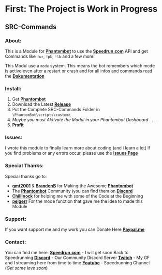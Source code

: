 # First: The Project is Work in Progress

## SRC-Commands
### About: 
This is a Module for **[Phantombot](https://phantombot.dev "Phantombot")** to use the **[Speedrun.com](Speedrun.com "Speedrun.com")** API
and get Commands like `!wr`, `!pb`, `!lb` and a few more.

This Modul use a `mode` system. 
This means the bot remembers which mode is active even after a restart or crash
and for all infos and commands read the **[Dokumentation](https://github.com/Ushantilp/SRC-Commands/wiki "Dokumentation")**



### Install:
1. Get **[Phantombot](https://phantombot.dev "Phantombot")**
2. Download the Latest **[Release](https://github.com/Ushantilp/SRC-Commands/releases "Releases")**
3. Put the Complete SRC-Commands Folder in `\PhantomBot\scripts\custom\` 
4. *Maybe you must Aktivate the Modul in your Phantombot Dashboard*
.
.
.
5. **Profit** 

### Issues:
I wrote this module to finally learn more about coding (and i learn a lot)
If you find problems or any errors occur, please use the **[Issues Page](https://github.com/Ushantilp/SRC-Commands/issues "Any Issues go here")**

### Special Thanks:
Special thanks go to:
+ **[gmt2001](https://github.com/gmt2001)** & **[BrandenB](https://github.com/BrandenB)** for Making the Awesome **[Phantombot](https://phantombot.dev "Phantombot")**
+ The **[Phantombot](https://phantombot.dev "Phantombot")** Community (you can find them on **[Discord](https://discord.com/invite/YKvMd78)**
+ **[Chillinock](https://www.twitch.tv/chillinock)** for helping me with some of the Code at the Beginning
+ **[pelgerr](https://github.com/pelgerr)** For the mode function that gave me the idea to made this Module


### Support:
If you want support me and my work you can Donate Here **[Paypal.me](https://paypal.me/Ushanti)**

### Contact:
You can find me here:
**[Speedrun.com](https://speedrun.com/user/Ushanti)** - I will get soon Back to Speedrunning
**[Discord](https://discord.gg/VDNp6rE4mG)** - Our Community Discord Server
**[Twitch](https://twitch.com/entiq_tv)** - My GF and I streaming here from time to time
**[Youtube](https://www.youtube.com/@ushantispeedruns)** - Speedrunning Channel (*Get some love soon*)